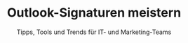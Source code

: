 ---
layout: blog
lang: "de"
locale: "de"
title: Outlook-Signaturen meistern
subtitle: Tipps, Tools und Trends für IT- und Marketing-Teams
description: Entdecken Sie praxisnahe Tipps, Tools und Trends rund um Outlook-Signaturen – speziell für IT-Administratoren und Marketing-Teams, die Kommunikation professionell gestalten wollen.
pagination: 
  enabled: true
page_id: "blog"
permalink: /blog/
---